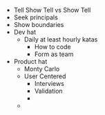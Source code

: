 - Tell Show Tell vs Show Tell
- Seek principals
- Show boundaries
- Dev hat
	- Daily at least hourly katas
		- How to code
		- Form as team
- Product hat
	- Monty Carlo
	- User Centered
		- Interviews
		- Validation
		-
	-